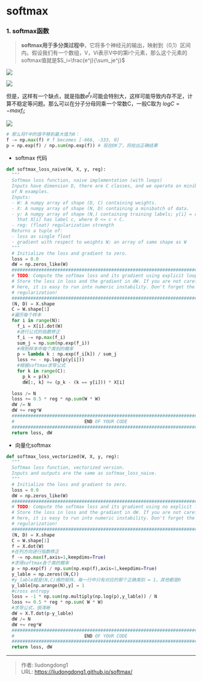 # softmax


### 1. softmax函数

> **softmax用于多分类过程中**，它将多个神经元的输出，映射到（0,1）区间内。假设我们有一个数组，V，Vi表示V中的第i个元素，那么这个元素的softmax值就是$S_i=\frac{e^j}{\sum_je^j}$

![](https://gitee.com/github-25970295/blogImage/raw/master/img/20210326105054.png)

![](https://gitee.com/github-25970295/blogImage/raw/master/img/20210326105149.png)

但是，这样有一个缺点，就是指数$e^{f_{y_i}}$可能会特别大，这样可能导致内存不足，计算不稳定等问题。那么可以在分子分母同乘一个常数C，一般C取为 $logC=-maxf_i$;

![](https://gitee.com/github-25970295/blogImage/raw/master/img/20210326110005.png)

```python
# 那么将f中的值平移到最大值为0：
f -= np.max(f) # f becomes [-666, -333, 0]
p = np.exp(f) / np.sum(np.exp(f)) # 现在OK了，将给出正确结果
```

- softmax 代码

```python
def softmax_loss_naive(W, X, y, reg):
  """
  Softmax loss function, naive implementation (with loops)
  Inputs have dimension D, there are C classes, and we operate on minibatches
  of N examples.
  Inputs:
  - W: A numpy array of shape (D, C) containing weights.
  - X: A numpy array of shape (N, D) containing a minibatch of data.
  - y: A numpy array of shape (N,) containing training labels; y[i] = c means
    that X[i] has label c, where 0 <= c < C.
  - reg: (float) regularization strength
  Returns a tuple of:
  - loss as single float
  - gradient with respect to weights W; an array of same shape as W
  """
  # Initialize the loss and gradient to zero.
  loss = 0.0
  dW = np.zeros_like(W)
  #############################################################################
  # TODO: Compute the softmax loss and its gradient using explicit loops.     #
  # Store the loss in loss and the gradient in dW. If you are not careful     #
  # here, it is easy to run into numeric instability. Don't forget the        #
  # regularization!                                                           #
  #############################################################################
  (N, D) = X.shape
  C = W.shape[1]
  #遍历每个样本
  for i in range(N):
    f_i = X[i].dot(W)
    #进行公式的指数修正
    f_i -= np.max(f_i)
    sum_j = np.sum(np.exp(f_i))
    #得到样本中每个类别的概率
    p = lambda k : np.exp(f_i[k]) / sum_j
    loss += - np.log(p(y[i]))
    #根据softmax求导公式
    for k in range(C):
      p_k = p(k)
      dW[:, k] += (p_k - (k == y[i])) * X[i]
  
  loss /= N
  loss += 0.5 * reg * np.sum(W * W)
  dW /= N
  dW += reg*W
  #############################################################################
  #                          END OF YOUR CODE                                 #
  #############################################################################
  return loss, dW
```

- 向量化softmax

```python
def softmax_loss_vectorized(W, X, y, reg):
  """
  Softmax loss function, vectorized version.
  Inputs and outputs are the same as softmax_loss_naive.
  """
  # Initialize the loss and gradient to zero.
  loss = 0.0
  dW = np.zeros_like(W)
  #############################################################################
  # TODO: Compute the softmax loss and its gradient using no explicit loops.  #
  # Store the loss in loss and the gradient in dW. If you are not careful     #
  # here, it is easy to run into numeric instability. Don't forget the        #
  # regularization!                                                           #
  #############################################################################
  (N, D) = X.shape
  C = W.shape[1]
  f = X.dot(W)
  #在列方向进行指数修正
  f -= np.max(f,axis=1,keepdims=True)
  #求得softmax各个类的概率
  p = np.exp(f) / np.sum(np.exp(f),axis=1,keepdims=True)
  y_lable = np.zeros((N,C))
  #y_lable就是(N,C)维的矩阵，每一行中只有对应的那个正确类别 = 1，其他都是0
  y_lable[np.arange(N),y] = 1
  #cross entropy
  loss = -1 * np.sum(np.multiply(np.log(p),y_lable)) / N
  loss += 0.5 * reg * np.sum( W * W)
  #求导公式，很清晰
  dW = X.T.dot(p-y_lable)
  dW /= N
  dW += reg*W
  #############################################################################
  #                          END OF YOUR CODE                                 #
  #############################################################################
  return loss, dW
```



---

> 作者: liudongdong1  
> URL: https://liudongdong1.github.io/softmax/  

